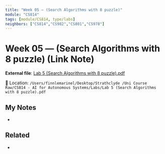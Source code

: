 ```yaml
---
title: "Week 05 — (Search Algorithms with 8 puzzle)"
module: "CS814"
tags: [module/CS814, type/labs]
neighbors: ["CS814","CS982","CS801","CS978"]
---
```


# Week 05 — (Search Algorithms with 8 puzzle) (Link Note)

**External file**: [Lab 5 (Search Algorithms with 8 puzzle).pdf](file:///Users/finnlemarinel/Desktop/Strathclyde%20/Uni%20Course%20Raw/CS814%20-%20AI%20for%20Autonomous%20Systems/Labs/Lab%205%20%28Search%20Algorithms%20with%208%20puzzle%29.pdf)

📂 Location: `/Users/finnlemarinel/Desktop/Strathclyde /Uni Course Raw/CS814 - AI for Autonomous Systems/Labs/Lab 5 (Search Algorithms with 8 puzzle).pdf`

## My Notes
-

## Related
-
